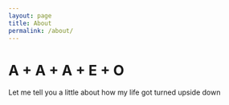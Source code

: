 ```yaml
---
layout: page
title: About
permalink: /about/
---
```


# A + A + A + E + O
Let me tell you a little about how my life got turned upside down